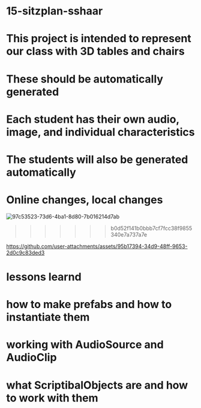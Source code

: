 # 15-sitzplan-sshaar
# This project is intended to represent our class with 3D tables and chairs
# These should be automatically generated 
# Each student has their own audio, image, and individual characteristics 
# The students will also be generated automatically  
# Online changes, local changes

![97c53523-73d6-4ba1-8d80-7b016214d7ab](https://github.com/user-attachments/assets/92aa1762-5977-4533-a16b-7f34a544b4d9)
>>>>>>> b0d52f141b0bbb7cf7fcc38f9855340e7a737a7e

https://github.com/user-attachments/assets/95b17394-34d9-48ff-9653-2d0c9c83ded3


# lessons learnd
# how to make prefabs and how to instantiate them
# working with AudioSource and AudioClip 
# what ScriptibalObjects are and how to work with them